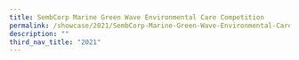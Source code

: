 ```yaml
---
title: SembCorp Marine Green Wave Environmental Care Competition
permalink: /showcase/2021/SembCorp-Marine-Green-Wave-Environmental-Care-Competition/
description: ""
third_nav_title: "2021"
---
```

